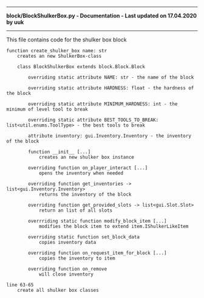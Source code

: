 ----

**block/BlockShulkerBox.py - Documentation - Last updated on 17.04.2020 by uuk**

----

This file contains code for the shulker box block


    function create_shulker_box name: str
        creates an new ShulkerBox-class
        
        class BlockShulkerBox extends block.Block.Block
        
            overriding static attribute NAME: str - the name of the block
            
            overriding static attribute HARDNESS: float - the hardness of the block
            
            overriding static attribute MINIMUM_HARDNESS: int - the minimum of level tool to break
            
            overriding static attribute BEST_TOOLS_TO_BREAK: list<util.enums.ToolType> - the best tools to break
            
            attribute inventory: gui.Inventory.Inventory - the inventory of the block
            
            function __init__ [...]
                creates an new shulker box instance
                
            overriding function on_player_interact [...]
                opens the inventory when needed
                
            overriding function get_inventories -> list<gui.Inventory.Inventory>
                returns the inventory of the block
                
            overriding function get_provided_slots -> list<gui.Slot.Slot>
                return an list of all slots
                
            overrriding static function modify_block_item [...]
                modifies the block item to extend item.IShulkerLikeItem
                
            overriding static function set_block_data
                copies inventory data
                
            overriding function on_request_item_for_block [...]
                copies the inventory to item
                
            overriding function on_remove
                will close inventory
    
    line 63-65
        create all shulker box classes

